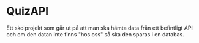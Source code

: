# QuizAPI

Ett skolprojekt som går ut på att man ska hämta data från ett befintligt API och om den datan inte finns "hos oss" så ska den sparas i en databas.
